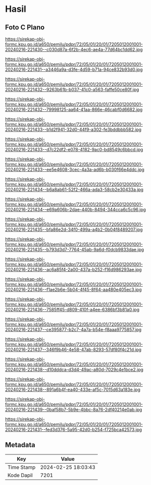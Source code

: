 # Hasil

## Foto C Plano

https://sirekap-obj-formc.kpu.go.id/a650/pemilu/pdpr/72/05/01/20/01/7205012001001-20240216-221430--c030d87a-6f2b-4ec6-ae4a-77d64bc1dd62.jpg

https://sirekap-obj-formc.kpu.go.id/a650/pemilu/pdpr/72/05/01/20/01/7205012001001-20240216-221431--a3446a9a-d3fe-4d59-b71a-94ce832b93d0.jpg

https://sirekap-obj-formc.kpu.go.id/a650/pemilu/pdpr/72/05/01/20/01/7205012001001-20240216-221432--9263b61b-b037-41c0-a563-faffe50ce80f.jpg

https://sirekap-obj-formc.kpu.go.id/a650/pemilu/pdpr/72/05/01/20/01/7205012001001-20240216-221432--79998125-aa64-41aa-866e-46cabf0d6682.jpg

https://sirekap-obj-formc.kpu.go.id/a650/pemilu/pdpr/72/05/01/20/01/7205012001001-20240216-221433--b1d2f941-32d0-44f9-a302-fe3bddbbb582.jpg

https://sirekap-obj-formc.kpu.go.id/a650/pemilu/pdpr/72/05/01/20/01/7205012001001-20240216-221433--d7c22df2-e078-4182-9ac0-bd8549c6bbcd.jpg

https://sirekap-obj-formc.kpu.go.id/a650/pemilu/pdpr/72/05/01/20/01/7205012001001-20240216-221433--ee5e4608-3cec-4a3a-ad6b-b030f66e4ddc.jpg

https://sirekap-obj-formc.kpu.go.id/a650/pemilu/pdpr/72/05/01/20/01/7205012001001-20240216-221434--b6a8ab61-52f2-466a-ada3-58cb2e30433a.jpg

https://sirekap-obj-formc.kpu.go.id/a650/pemilu/pdpr/72/05/01/20/01/7205012001001-20240216-221434--e69a606b-2dae-440b-8494-344cca6c5c96.jpg

https://sirekap-obj-formc.kpu.go.id/a650/pemilu/pdpr/72/05/01/20/01/7205012001001-20240216-221435--bfa86e2d-34f0-499a-a4b2-0b04f8489207.jpg

https://sirekap-obj-formc.kpu.go.id/a650/pemilu/pdpr/72/05/01/20/01/7205012001001-20240216-221435--b793d3d7-7764-45ab-9a6d-f0dcb9833dae.jpg

https://sirekap-obj-formc.kpu.go.id/a650/pemilu/pdpr/72/05/01/20/01/7205012001001-20240216-221436--ac6a85f4-2a00-437a-b252-f16d986293ae.jpg

https://sirekap-obj-formc.kpu.go.id/a650/pemilu/pdpr/72/05/01/20/01/7205012001001-20240216-221436--f1ae2b6e-5b04-4f45-8f64-aa480e405ec3.jpg

https://sirekap-obj-formc.kpu.go.id/a650/pemilu/pdpr/72/05/01/20/01/7205012001001-20240216-221436--7585ff45-d809-410f-a4ee-6386bf3b81a0.jpg

https://sirekap-obj-formc.kpu.go.id/a650/pemilu/pdpr/72/05/01/20/01/7205012001001-20240216-221437--ce395877-b2c7-4a7a-b54e-f8aaa9775857.jpg

https://sirekap-obj-formc.kpu.go.id/a650/pemilu/pdpr/72/05/01/20/01/7205012001001-20240216-221437--346f9b46-4e58-47ab-8293-57df80f4c21d.jpg

https://sirekap-obj-formc.kpu.go.id/a650/pemilu/pdpr/72/05/01/20/01/7205012001001-20240216-221438--d10dddca-d3d4-49ac-a80d-7029c4e1bce2.jpg

https://sirekap-obj-formc.kpu.go.id/a650/pemilu/pdpr/72/05/01/20/01/7205012001001-20240216-221438--891a6b4f-ea40-433e-af5c-7015d63a183e.jpg

https://sirekap-obj-formc.kpu.go.id/a650/pemilu/pdpr/72/05/01/20/01/7205012001001-20240216-221439--0baf58b7-5b9e-4bbc-8a76-2df40214e0ab.jpg

https://sirekap-obj-formc.kpu.go.id/a650/pemilu/pdpr/72/05/01/20/01/7205012001001-20240216-221431--fed3d376-5a95-42d0-b254-f725bca42573.jpg


## Metadata

| Key        | Value               |
| ---------- | ------------------- |
| Time Stamp | 2024-02-25 18:03:43 |
| Kode Dapil | 7201                |



